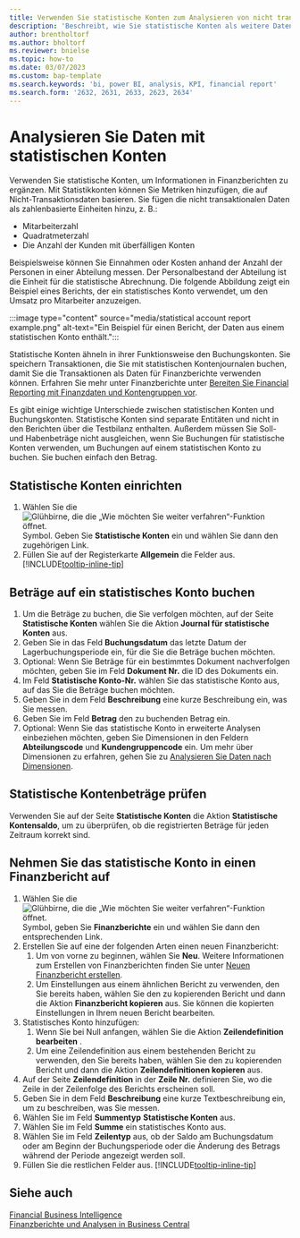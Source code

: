 ```yaml
---
title: Verwenden Sie statistische Konten zum Analysieren von nicht transaktionalen Daten
description: 'Beschreibt, wie Sie statistische Konten als weitere Datenquelle für Ihre Analysen verwenden.'
author: brentholtorf
ms.author: bholtorf
ms.reviewer: bnielse
ms.topic: how-to
ms.date: 03/07/2023
ms.custom: bap-template
ms.search.keywords: 'bi, power BI, analysis, KPI, financial report'
ms.search.form: '2632, 2631, 2633, 2623, 2634'
---
```

# <a name="analyze-data-with-statistical-accounts" />Analysieren Sie Daten mit statistischen Konten

Verwenden Sie statistische Konten, um Informationen in Finanzberichten zu ergänzen. Mit Statistikkonten können Sie Metriken hinzufügen, die auf Nicht-Transaktionsdaten basieren. Sie fügen die nicht transaktionalen Daten als zahlenbasierte Einheiten hinzu, z. B.:

* Mitarbeiterzahl
* Quadratmeterzahl
* Die Anzahl der Kunden mit überfälligen Konten

Beispielsweise können Sie Einnahmen oder Kosten anhand der Anzahl der Personen in einer Abteilung messen. Der Personalbestand der Abteilung ist die Einheit für die statistische Abrechnung. Die folgende Abbildung zeigt ein Beispiel eines Berichts, der ein statistisches Konto verwendet, um den Umsatz pro Mitarbeiter anzuzeigen.

:::image type="content" source="media/statistical account report example.png" alt-text="Ein Beispiel für einen Bericht, der Daten aus einem statistischen Konto enthält.":::

Statistische Konten ähneln in ihrer Funktionsweise den Buchungskonten. Sie speichern Transaktionen, die Sie mit statistischen Kontenjournalen buchen, damit Sie die Transaktionen als Daten für Finanzberichte verwenden können. Erfahren Sie mehr unter Finanzberichte unter [Bereiten Sie Financial Reporting mit Finanzdaten und Kontengruppen vor](bi-how-work-account-schedule.md). 

Es gibt einige wichtige Unterschiede zwischen statistischen Konten und Buchungskonten. Statistische Konten sind separate Entitäten und nicht in den Berichten über die Testbilanz enthalten. Außerdem müssen Sie Soll- und Habenbeträge nicht ausgleichen, wenn Sie Buchungen für statistische Konten verwenden, um Buchungen auf einem statistischen Konto zu buchen. Sie buchen einfach den Betrag.

## <a name="set-up-a-statistical-account" />Statistische Konten einrichten

1. Wählen Sie die ![Glühbirne, die die „Wie möchten Sie weiter verfahren“-Funktion öffnet.](media/ui-search/search_small.png "Wie möchten Sie weiter verfahren?") Symbol. Geben Sie **Statistische Konten** ein und wählen Sie dann den zugehörigen Link.
1. Füllen Sie auf der Registerkarte **Allgemein** die Felder aus. [!INCLUDE[tooltip-inline-tip](includes/tooltip-inline-tip_md.md)]

## <a name="post-amounts-to-a-statistical-account" />Beträge auf ein statistisches Konto buchen

1. Um die Beträge zu buchen, die Sie verfolgen möchten, auf der Seite **Statistische Konten** wählen Sie die Aktion **Journal für statistische Konten** aus.
1. Geben Sie in das Feld **Buchungsdatum** das letzte Datum der Lagerbuchungsperiode ein, für die Sie die Beträge buchen möchten.
1. Optional: Wenn Sie Beträge für ein bestimmtes Dokument nachverfolgen möchten, geben Sie im Feld **Dokument Nr.** die ID des Dokuments ein.
1. Im Feld **Statistische Konto-Nr.** wählen Sie das statistische Konto aus, auf das Sie die Beträge buchen möchten.
1. Geben Sie in dem Feld **Beschreibung** eine kurze Beschreibung ein, was Sie messen.  
1. Geben Sie im Feld **Betrag** den zu buchenden Betrag ein. 
1. Optional: Wenn Sie das statistische Konto in erweiterte Analysen einbeziehen möchten, geben Sie Dimensionen in den Feldern **Abteilungscode** und **Kundengruppencode** ein. Um mehr über Dimensionen zu erfahren, gehen Sie zu [Analysieren Sie Daten nach Dimensionen](bi-how-analyze-data-dimension.md).

## <a name="verify-statistical-account-amounts" />Statistische Kontenbeträge prüfen

Verwenden Sie auf der Seite **Statistische Konten** die Aktion **Statistische Kontensaldo**, um zu überprüfen, ob die registrierten Beträge für jeden Zeitraum korrekt sind.  

## <a name="include-the-statistical-account-in-a-financial-report" />Nehmen Sie das statistische Konto in einen Finanzbericht auf

1. Wählen Sie die ![Glühbirne, die die „Wie möchten Sie weiter verfahren“-Funktion öffnet.](media/ui-search/search_small.png "Wie möchten Sie weiter verfahren?") Symbol, geben Sie **Finanzberichte** ein und wählen Sie dann den entsprechenden Link.
1. Erstellen Sie auf eine der folgenden Arten einen neuen Finanzbericht:
    1. Um von vorne zu beginnen, wählen Sie **Neu**. Weitere Informationen zum Erstellen von Finanzberichten finden Sie unter [Neuen Finanzbericht erstellen](bi-how-work-account-schedule.md#create-a-new-financial-report).
    1. Um Einstellungen aus einem ähnlichen Bericht zu verwenden, den Sie bereits haben, wählen Sie den zu kopierenden Bericht und dann die Aktion **Finanzbericht kopieren** aus. Sie können die kopierten Einstellungen in Ihrem neuen Bericht bearbeiten.
1. Statistisches Konto hinzufügen:
    1. Wenn Sie bei Null anfangen, wählen Sie die Aktion **Zeilendefinition bearbeiten** .
    1. Um eine Zeilendefinition aus einem bestehenden Bericht zu verwenden, den Sie bereits haben, wählen Sie den zu kopierenden Bericht und dann die Aktion **Zeilendefinitionen kopieren** aus.
1. Auf der Seite **Zeilendefinition** in der **Zeile Nr.** definieren Sie, wo die Zeile in der Zeilenfolge des Berichts erscheinen soll.
1. Geben Sie in dem Feld **Beschreibung** eine kurze Textbeschreibung ein, um zu beschreiben, was Sie messen.
1. Wählen Sie im Feld **Summentyp** **Statistische Konten** aus.
1. Wählen Sie im Feld **Summe** ein statistisches Konto aus.
1. Wählen Sie im Feld **Zeilentyp** aus, ob der Saldo am Buchungsdatum oder am Beginn der Buchungsperiode oder die Änderung des Betrags während der Periode angezeigt werden soll.
1. Füllen Sie die restlichen Felder aus. [!INCLUDE[tooltip-inline-tip](includes/tooltip-inline-tip_md.md)]

## <a name="see-also" />Siehe auch

[Financial Business Intelligence](bi.md)  
[Finanzberichte und Analysen in Business Central](finance-reports.md)
